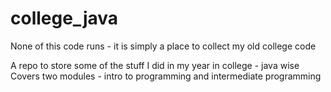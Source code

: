# college_java

None of this code runs - it is simply a place to collect my old college code

A repo to store some of the stuff I did in my year in college - java wise
Covers two modules - intro to programming and intermediate programming
